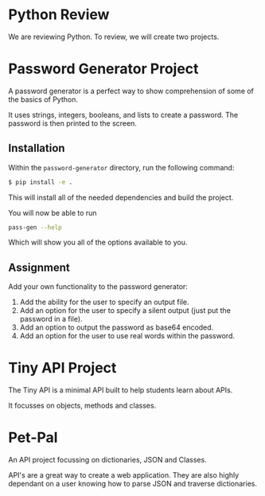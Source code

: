 # Python Review

We are reviewing Python. To review, we will create two projects.

# Password Generator Project

A password generator is a perfect way to show comprehension of some of the basics of Python.

It uses strings, integers, booleans, and lists to create a password. The password is then printed to the screen.

## Installation

Within the `password-generator` directory, run the following command:

```bash
$ pip install -e .
```

This will install all of the needed dependencies and build the project.

You will now be able to run

```bash
pass-gen --help
```

Which will show you all of the options available to you.

## Assignment

Add your own functionality to the password generator:

1. Add the ability for the user to specify an output file.
2. Add an option for the user to specify a silent output (just put the password in a file).
3. Add an option to output the password as base64 encoded.
4. Add an option for the user to use real words within the password.

# Tiny API Project

The Tiny API is a minimal API built to help students learn about APIs.

It focusses on objects, methods and classes.

# Pet-Pal

An API project focussing on dictionaries, JSON and Classes.

API's are a great way to create a web application. They are also highly dependant on a user knowing how to parse JSON and traverse dictionaries.

